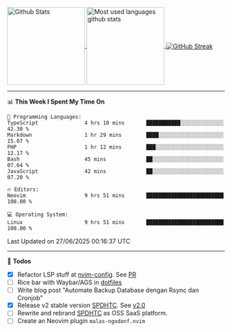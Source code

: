 <a href="https://github.com/anuraghazra/github-readme-stats">
  <img 
        height=180
        align="center" 
        src="https://github-readme-stats.vercel.app/api?username=rizkyilhampra&rank_icon=github&show_icons=true&theme=catppuccin_mocha&hide_border=true&include_all_commits=true&count_private=true&card_width=270" 
        alt="Github Stats" 
    />
</a>
<a href="https://github.com/anuraghazra/github-readme-stats">
  <img 
        height=180
        align="center" 
        src="https://github-readme-stats.vercel.app/api/top-langs/?username=rizkyilhampra&layout=compact&theme=catppuccin_mocha&hide_border=true&langs_count=8" 
        alt="Most used languages github stats" 
    />
</a>
<a href="https://git.io/streak-stats"><img src="https://streak-stats.demolab.com?user=rizkyilhampra&theme=catppuccin-mocha&hide_border=true" align="center" alt="GitHub Streak" /></a>

---

<!--START_SECTION:waka-->
📊 **This Week I Spent My Time On** 

```text
💬 Programming Languages: 
TypeScript               4 hrs 10 mins       ███████████░░░░░░░░░░░░░░   42.30 % 
Markdown                 1 hr 29 mins        ████░░░░░░░░░░░░░░░░░░░░░   15.07 % 
PHP                      1 hr 12 mins        ███░░░░░░░░░░░░░░░░░░░░░░   12.17 % 
Bash                     45 mins             ██░░░░░░░░░░░░░░░░░░░░░░░   07.64 % 
JavaScript               42 mins             ██░░░░░░░░░░░░░░░░░░░░░░░   07.20 % 

🔥 Editors: 
Neovim                   9 hrs 51 mins       █████████████████████████   100.00 % 

💻 Operating System: 
Linux                    9 hrs 51 mins       █████████████████████████   100.00 % 
```


 Last Updated on 27/06/2025 00:16:37 UTC
<!--END_SECTION:waka-->

---

📒 **Todos**
<br>
- [x] Refactor LSP stuff at [nvim-config](https://github.com/rizkyilhampra/nvim-config). See [PR](https://github.com/rizkyilhampra/nvim-config/pull/9)
- [ ] Rice bar with Waybar/AGS in [dotfiles](https://github.com/rizkyilhampra/dotfiles)
- [ ] Write blog post "Automate Backup Database dengan Rsync dan Cronjob"
- [x] Release v2 stable version [SPDHTC](https://github.com/rizkyilhampra/spdhtc). See [v2.0](https://github.com/rizkyilhampra/spdhtc/releases/tag/v2.0)
- [ ] Rewrite and rebrand [SPDHTC](https://github.com/rizkyilhampra/spdhtc) as OSS SaaS platform.
- [ ] Create an Neovim plugin `malas-ngodonf.nvim`
